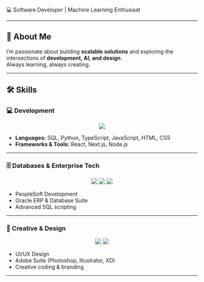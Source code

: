  
💻 Software Developer | Machine Learning Enthusiast 

---

## 🚀 About Me  
I’m passionate about building **scalable solutions** and exploring the intersections of **development, AI, and design**.  
Always learning, always creating.  

---

## 🛠️ Skills  

### 💻 Development  
<p align="center">
  <img src="https://skillicons.dev/icons?i=python,ts,js,html,css,java" />
</p>

- **Languages:** SQL, Python, TypeScript, JavaScript, HTML, CSS  
- **Frameworks & Tools:** React, Next.js, Node.js  

---

### 🗄️ Databases & Enterprise Tech  
<p align="center">
  <img src="https://img.shields.io/badge/Oracle-F80000?style=for-the-badge&logo=oracle&logoColor=white" />
  <img src="https://img.shields.io/badge/PeopleSoft-003B57?style=for-the-badge&logo=ibm&logoColor=white" />
  <img src="https://img.shields.io/badge/SQL-336791?style=for-the-badge&logo=postgresql&logoColor=white" />
</p>

- PeopleSoft Development  
- Oracle ERP & Database Suite  
- Advanced SQL scripting  

---

### 🎨 Creative & Design  
<p align="center">
  <img src="https://skillicons.dev/icons?i=figma" />
  <img src="https://img.shields.io/badge/Adobe%20Creative%20Cloud-DA1F26?style=for-the-badge&logo=adobecreativecloud&logoColor=white" />
</p>

- UI/UX Design  
- Adobe Suite (Photoshop, Illustrator, XD)  
- Creative coding & branding  

---


